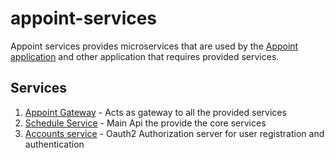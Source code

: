 # appoint-services

Appoint services provides microservices that are used by the [Appoint application](https://github.com/mrsisk/appoint) and other application that requires provided services. 
## Services
1. [Appoint Gateway](https://github.com/mrsisk/appoint-services/tree/main/appoint-gateway) - Acts as gateway to all the provided services
2. [Schedule Service](https://github.com/mrsisk/appoint-services/tree/main/schedule-service) - Main Api the provide the core services
3. [Accounts service](https://github.com/mrsisk/accounts-service) - Oauth2 Authorization server for user registration and authentication
